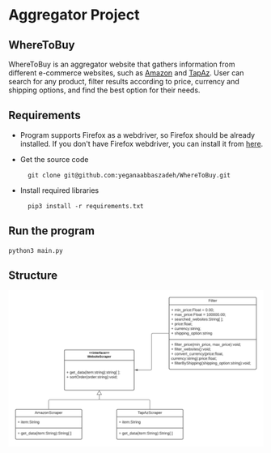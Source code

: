 # Aggregator Project
## WhereToBuy
WhereToBuy is an aggregator website that gathers information from different e-commerce websites, such as [Amazon](https://www.amazon.com/) and [TapAz](https://tap.az/). User can search for any product, filter results according to price, currency and shipping options, and find the best option for their needs.

## Requirements
* Program supports Firefox as a webdriver, so Firefox should be already installed. If you don't have Firefox webdriver, you can install it from [here](https://www.mozilla.org/en-US/firefox/new/).
* Get the source code

        git clone git@github.com:yeganaabbaszadeh/WhereToBuy.git
* Install required libraries

        pip3 install -r requirements.txt

## Run the program
    python3 main.py

## Structure
![alt text](https://github.com/yeganaabbaszadeh/WhereToBuy/blob/15e8f928d8a891bb00fc248dd0d4ea1eccb60bc5/structure.png "Logo Title Text 1")
